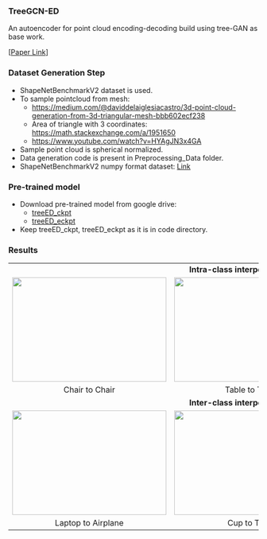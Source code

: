 ### TreeGCN-ED
An autoencoder for point cloud encoding-decoding build using tree-GAN as base work.

[[Paper Link](https://arxiv.org/abs/2110.03170)]

### Dataset Generation Step
* ShapeNetBenchmarkV2 dataset is used.
* To sample pointcloud from mesh:
  * https://medium.com/@daviddelaiglesiacastro/3d-point-cloud-generation-from-3d-triangular-mesh-bbb602ecf238
  * Area of triangle with 3 coordinates: https://math.stackexchange.com/a/1951650
  * https://www.youtube.com/watch?v=HYAgJN3x4GA
* Sample point cloud is spherical normalized.
* Data generation code is present in Preprocessing_Data folder.
* ShapeNetBenchmarkV2 numpy format dataset: [Link](https://drive.google.com/file/d/19aEXb_zVc99KG2qG0O23XZ9Z1sMyCCVw/view?usp=sharing)

### Pre-trained model
* Download pre-trained model from google drive:
  * [treeED_ckpt](https://drive.google.com/drive/folders/1BB39jONorejKfLeO4UQX84t3OlpSowQ0?usp=sharing)
  * [treeED_eckpt](https://drive.google.com/drive/folders/1IJy209nC8-V8ZvM55rhlnQ3iJZKIz2FF?usp=sharing)
* Keep treeED_ckpt, treeED_eckpt as it is in code directory.

### Results

<table style="width:100%; height:100%; border:none;">
       <tr>
             <td colspan=3 align="center">
                  <b>Intra-class interpolation results</b>
             </td>
       </tr>
       <tr>
             <td>
                 <img src="https://github.com/prajwalsingh/TreeGCN-ED/blob/main/results_gif/chair_to_chair_7.gif" style="width:310px; height:210px;"/>
             </td>
             <td>
                 <img src="https://github.com/prajwalsingh/TreeGCN-ED/blob/main/results_gif/table_to_table_4.gif" style="width:310px; height:210px;"/>
             </td>
             <td>
                 <img src="https://github.com/prajwalsingh/TreeGCN-ED/blob/main/results_gif/airplane_to_airplane_5.gif" style="width:310px; height:210px;"/>
             </td>
       </tr>
      <tr>
          <td  align="center">
               Chair to Chair
          </td>
          <td  align="center">
               Table to Table
          </td>
          <td  align="center">
               Airplane to Airplane
          </td>
      </tr>
 <tr>
             <td colspan=3 align="center">
                  <b>Inter-class interpolation results</b>
             </td>
       </tr>
       <tr>
             <td>
                 <img src="https://github.com/prajwalsingh/TreeGCN-ED/blob/main/results_gif/10.laptop_to_plane.gif" style="width:310px; height:210px;"/>
             </td>
             <td>
                 <img src="https://github.com/prajwalsingh/TreeGCN-ED/blob/main/results_gif/14.mug_to_table.gif" style="width:310px; height:210px;"/>
             </td>
             <td>
                 <img src="https://github.com/prajwalsingh/TreeGCN-ED/blob/main/results_gif/16.car_to_chair.gif" style="width:310px; height:210px;"/>
             </td>
       </tr>
       <tr>
          <td  align="center">
               Laptop to Airplane
          </td>
          <td  align="center">
               Cup to Table
          </td>
          <td  align="center">
               Car to Chair
          </td>
      </tr>
</table>

### Bibtex Citation

<pre>
@misc{singh2021treegcned,
      title={TreeGCN-ED: Encoding Point Cloud using a Tree-Structured Graph Network}, 
      author={Prajwal Singh and Kaustubh Sadekar and Shanmuganathan Raman},
      year={2021},
      eprint={2110.03170},
      archivePrefix={arXiv},
      primaryClass={cs.CV}
}
</pre>

### Reference
[1] [3D Point Cloud Generative Adversarial Network Based on Tree Structured Graph Convolutions](https://arxiv.org/abs/1905.06292) [ Dong Wook Shu, Sung Woo Park, Junseok Kwon ]
